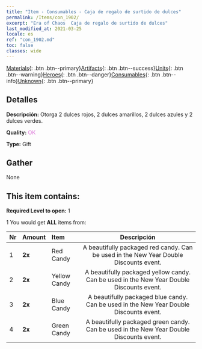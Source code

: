 ```yaml
---
title: "Item - Consumables - Caja de regalo de surtido de dulces"
permalink: /Items/con_1902/
excerpt: "Era of Chaos  Caja de regalo de surtido de dulces"
last_modified_at: 2021-03-25
locale: es
ref: "con_1902.md"
toc: false
classes: wide
---
```

 [Materials](/es/Items/){: .btn .btn--primary}[Artifacts](/es/Items/Artifacts/){: .btn .btn--success}[Units](/es/Items/Units/){: .btn .btn--warning}[Heroes](/es/Items/Heroes/){: .btn .btn--danger}[Consumables](/es/Items/Consumables/){: .btn .btn--info}[Unknown](/es/Items/Unknown/){: .btn .btn--primary}

## Detalles
 **Descripción:** Otorga 2 dulces rojos, 2 dulces amarillos, 2 dulces azules y 2 dulces verdes.

 **Quality:** <span style="color: #DA70D6">OK</span>

 **Type:** Gift

## Gather

  None

## This item contains:

 **Required Level to open:** 1

 1 You would get **ALL** items  from:

  | Nr | Amount |     Item    | Descripción |
  |:---|:-------|:------------|:-----------:|
  | 1 |  **2x** | Red Candy | A beautifully packaged red candy. Can be used in the New Year Double Discounts event.  | 
  | 2 |  **2x** | Yellow Candy | A beautifully packaged yellow candy. Can be used in the New Year Double Discounts event.  | 
  | 3 |  **2x** | Blue Candy | A beautifully packaged blue candy. Can be used in the New Year Double Discounts event.  | 
  | 4 |  **2x** | Green Candy | A beautifully packaged green candy. Can be used in the New Year Double Discounts event.  | 

